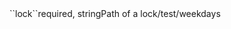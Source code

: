 <tr><td>``lock``</td><td>required, string</td><td>Path of a lock</td><td>/test/weekdays</td><td></td></tr>
